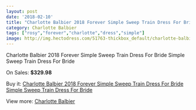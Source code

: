 ```yaml
---
layout: post
date: '2018-02-10'
title: "Charlotte Balbier 2018 Forever Simple Sweep Train Dress For Bride Simple Sweep Train Dress For Bride"
category: Charlotte Balbier
tags: ["rosy","forever","charlotte","dress","simple"]
image: http://img.hectodress.com/51763-thickbox_default/charlotte-balbier-2018-forever-simple-sweep-train-dress-for-bride-simple-sweep-train-dress-for-bride.jpg
---
```

Charlotte Balbier 2018 Forever Simple Sweep Train Dress For Bride Simple Sweep Train Dress For Bride

On Sales: **$329.98**
<a href="https://www.hectodress.com/charlotte-balbier/16355-charlotte-balbier-2018-forever-simple-sweep-train-dress-for-bride-simple-sweep-train-dress-for-bride.html"><amp-img layout="responsive" width="600" height="600" src="//img.hectodress.com/51763-thickbox_default/charlotte-balbier-2018-forever-simple-sweep-train-dress-for-bride-simple-sweep-train-dress-for-bride.jpg" alt="Charlotte Balbier 2018 Forever Simple Sweep Train Dress For Bride Simple Sweep Train Dress For Bride 0" /></a>
<a href="https://www.hectodress.com/charlotte-balbier/16355-charlotte-balbier-2018-forever-simple-sweep-train-dress-for-bride-simple-sweep-train-dress-for-bride.html"><amp-img layout="responsive" width="600" height="600" src="//img.hectodress.com/51766-thickbox_default/charlotte-balbier-2018-forever-simple-sweep-train-dress-for-bride-simple-sweep-train-dress-for-bride.jpg" alt="Charlotte Balbier 2018 Forever Simple Sweep Train Dress For Bride Simple Sweep Train Dress For Bride 1" /></a>
<a href="https://www.hectodress.com/charlotte-balbier/16355-charlotte-balbier-2018-forever-simple-sweep-train-dress-for-bride-simple-sweep-train-dress-for-bride.html"><amp-img layout="responsive" width="600" height="600" src="//img.hectodress.com/51765-thickbox_default/charlotte-balbier-2018-forever-simple-sweep-train-dress-for-bride-simple-sweep-train-dress-for-bride.jpg" alt="Charlotte Balbier 2018 Forever Simple Sweep Train Dress For Bride Simple Sweep Train Dress For Bride 2" /></a>
<a href="https://www.hectodress.com/charlotte-balbier/16355-charlotte-balbier-2018-forever-simple-sweep-train-dress-for-bride-simple-sweep-train-dress-for-bride.html"><amp-img layout="responsive" width="600" height="600" src="//img.hectodress.com/51764-thickbox_default/charlotte-balbier-2018-forever-simple-sweep-train-dress-for-bride-simple-sweep-train-dress-for-bride.jpg" alt="Charlotte Balbier 2018 Forever Simple Sweep Train Dress For Bride Simple Sweep Train Dress For Bride 3" /></a>

Buy it: [Charlotte Balbier 2018 Forever Simple Sweep Train Dress For Bride Simple Sweep Train Dress For Bride](https://www.hectodress.com/charlotte-balbier/16355-charlotte-balbier-2018-forever-simple-sweep-train-dress-for-bride-simple-sweep-train-dress-for-bride.html "Charlotte Balbier 2018 Forever Simple Sweep Train Dress For Bride Simple Sweep Train Dress For Bride")

View more: [Charlotte Balbier](https://www.hectodress.com/30-charlotte-balbier "Charlotte Balbier")